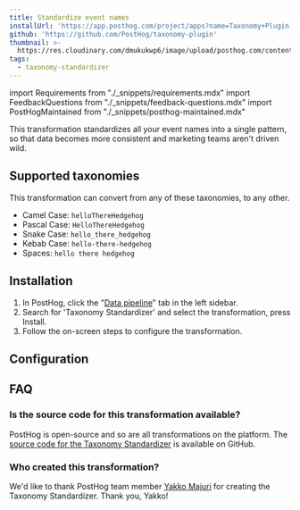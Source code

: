 ```yaml
---
title: Standardize event names
installUrl: 'https://app.posthog.com/project/apps?name=Taxonomy+Plugin'
github: 'https://github.com/PostHog/taxonomy-plugin'
thumbnail: >-
  https://res.cloudinary.com/dmukukwp6/image/upload/posthog.com/contents/cdp/thumbnails/taxonomy-standardizer.png
tags:
  - taxonomy-standardizer
---
```


import Requirements from "./_snippets/requirements.mdx"
import FeedbackQuestions from "./_snippets/feedback-questions.mdx"
import PostHogMaintained from "./_snippets/posthog-maintained.mdx"

This transformation standardizes all your event names into a single pattern, so that data becomes more consistent and marketing teams aren't driven wild.

## Supported taxonomies

This transformation can convert from any of these taxonomies, to any other.

-   Camel Case: `helloThereHedgehog`
-   Pascal Case: `HelloThereHedgehog`
-   Snake Case: `hello_there_hedgehog`
-   Kebab Case: `hello-there-hedgehog`
-   Spaces: `hello there hedgehog`

<Requirements />

## Installation

1. In PostHog, click the "[Data pipeline](https://us.posthog.com/pipeline)" tab in the left sidebar.
2. Search for 'Taxonomy Standardizer' and select the transformation, press Install.
3. Follow the on-screen steps to configure the transformation.

## Configuration

<AppParameters />

## FAQ

### Is the source code for this transformation available?

PostHog is open-source and so are all transformations on the platform. The [source code for the Taxonomy Standardizer](https://github.com/PostHog/taxonomy-plugin) is available on GitHub.

### Who created this transformation?

We'd like to thank PostHog team member [Yakko Majuri](https://github.com/yakkomajuri) for creating the Taxonomy Standardizer. Thank you, Yakko!

<PostHogMaintained />

<FeedbackQuestions />
